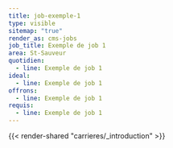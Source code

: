```yaml
---
title: job-exemple-1
type: visible
sitemap: "true"
render_as: cms-jobs
job_title: Exemple de job 1
area: St-Sauveur
quotidien:
  - line: Exemple de job 1
ideal:
  - line: Exemple de job 1
offrons:
  - line: Exemple de job 1
requis:
  - line: Exemple de job 1
---
```

{{< render-shared "carrieres/_introduction" >}}